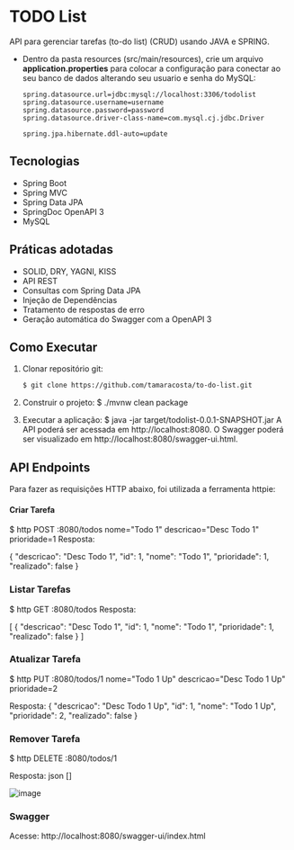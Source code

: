 # TODO List
API para gerenciar tarefas (to-do list) (CRUD) usando JAVA e SPRING.

- Dentro da pasta resources (src/main/resources), crie um arquivo **application.properties** para colocar a configuração para conectar ao seu banco de dados alterando seu usuario e senha do MySQL:

  ```
  spring.datasource.url=jdbc:mysql://localhost:3306/todolist
  spring.datasource.username=username
  spring.datasource.password=password
  spring.datasource.driver-class-name=com.mysql.cj.jdbc.Driver

  spring.jpa.hibernate.ddl-auto=update  
  ```

## Tecnologias
- Spring Boot
- Spring MVC
- Spring Data JPA
- SpringDoc OpenAPI 3
- MySQL

## Práticas adotadas
- SOLID, DRY, YAGNI, KISS
- API REST
- Consultas com Spring Data JPA
- Injeção de Dependências
- Tratamento de respostas de erro
- Geração automática do Swagger com a OpenAPI 3

## Como Executar
1. Clonar repositório git:
   ```sh
   $ git clone https://github.com/tamaracosta/to-do-list.git

2. Construir o projeto:
$ ./mvnw clean package

3. Executar a aplicação:
$ java -jar target/todolist-0.0.1-SNAPSHOT.jar
A API poderá ser acessada em http://localhost:8080. O Swagger poderá ser visualizado em http://localhost:8080/swagger-ui.html.

## API Endpoints
Para fazer as requisições HTTP abaixo, foi utilizada a ferramenta httpie:

#### Criar Tarefa

$ http POST :8080/todos nome="Todo 1" descricao="Desc Todo 1" prioridade=1
Resposta:


{
  "descricao": "Desc Todo 1",
  "id": 1,
  "nome": "Todo 1",
  "prioridade": 1,
  "realizado": false
}

### Listar Tarefas

$ http GET :8080/todos
Resposta:

[
  {
    "descricao": "Desc Todo 1",
    "id": 1,
    "nome": "Todo 1",
    "prioridade": 1,
    "realizado": false
  }
]

### Atualizar Tarefa

$ http PUT :8080/todos/1 nome="Todo 1 Up" descricao="Desc Todo 1 Up" prioridade=2

Resposta:
{
  "descricao": "Desc Todo 1 Up",
  "id": 1,
  "nome": "Todo 1 Up",
  "prioridade": 2,
  "realizado": false
}

### Remover Tarefa
$ http DELETE :8080/todos/1

Resposta:
json
[]

![image](https://github.com/tamaracosta/to-do-list/assets/75817559/0d9f914e-9f1e-4dbe-9674-fb6e3b1c22b8)


### Swagger
Acesse: http://localhost:8080/swagger-ui/index.html
